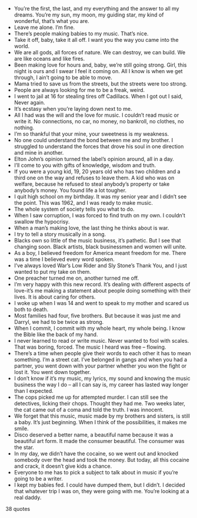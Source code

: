  - You’re the first, the last, and my everything and the answer to all my dreams. You’re my sun, my moon, my guiding star, my kind of wonderful, that’s what you are.
 - Leave me alone. I’m fine.
 - There’s people making babies to my music. That’s nice.
 - Take it off, baby, take it all off. I want you the way you came into the world.
 - We are all gods, all forces of nature. We can destroy, we can build. We are like oceans and like fires.
 - Been making love for hours and, baby, we’re still going strong. Girl, this night is ours and I swear I feel it coming on. All I know is when we get through, I ain’t going to be able to move.
 - Mama tried to save us from the streets, but the streets were too strong.
 - People are always looking for me to be a freak, weird.
 - I went to jail at 16 for stealing tires off Cadillacs. When I got out I said, Never again.
 - It’s ecstasy when you’re laying down next to me.
 - All I had was the will and the love for music. I couldn’t read music or write it. No connections, no car, no money, no bankroll, no clothes, no nothing.
 - I’m so thankful that your mine, your sweetness is my weakness.
 - No one could understand the bond between me and my brother. I struggled to understand the forces that drove his soul in one direction and mine in another.
 - Elton John’s opinion turned the label’s opinion around, all in a day.
 - I’ll come to you with gifts of knowledge, wisdom and truth.
 - If you were a young kid, 19, 20 years old who has two children and a third one on the way and refuses to leave them. A kid who was on welfare, because he refused to steal anybody’s property or take anybody’s money. You found life a lot tougher.
 - I quit high school on my birthday. It was my senior year and I didn’t see the point. This was 1962, and I was ready to make music.
 - The whole system of society tells you what to do.
 - When I saw corruption, I was forced to find truth on my own. I couldn’t swallow the hypocrisy.
 - When a man’s making love, the last thing he thinks about is war.
 - I try to tell a story musically in a song.
 - Blacks own so little of the music business, it’s pathetic. But I see that changing soon. Black artists, black businessmen and women will unite.
 - As a boy, I believed freedom for America meant freedom for me. There was a time I believed every word spoken.
 - I’ve always loved War’s Low Rider and Sly Stone’s Thank You, and I just wanted to put my take on them.
 - One preacher turned me on, another turned me off.
 - I’m very happy with this new record. It’s dealing with different aspects of love-it’s me making a statement about people doing something with their lives. It is about caring for others.
 - I woke up when I was 14 and went to speak to my mother and scared us both to death.
 - Most families had four, five brothers. But because it was just me and Darryl, we had to be twice as strong.
 - When I commit, I commit with my whole heart, my whole being. I know the Bible like the back of my hand.
 - I never learned to read or write music. Never wanted to fool with scales. That was boring, forced. The music I heard was free – flowing.
 - There’s a time when people give their words to each other it has to mean something. I’m a street cat. I’ve belonged in gangs and when you had a partner, you went down with your partner whether you won the fight or lost it. You went down together.
 - I don’t know if it’s my music, my lyrics, my sound and knowing the music business the way I do – all I can say is, my career has lasted way longer than I expected.
 - The cops picked me up for attempted murder. I can still see the detectives, licking their chops. Thought they had me. Two weeks later, the cat came out of a coma and told the truth. I was innocent.
 - We forget that this music, music made by my brothers and sisters, is still a baby. It’s just beginning. When I think of the possibilities, it makes me smile.
 - Disco deserved a better name, a beautiful name because it was a beautiful art form. It made the consumer beautiful. The consumer was the star.
 - In my day, we didn’t have the cocaine, so we went out and knocked somebody over the head and took the money. But today, all this cocaine and crack, it doesn’t give kids a chance.
 - Everyone to me has to pick a subject to talk about in music if you’re going to be a writer.
 - I kept my babies fed. I could have dumped them, but I didn’t. I decided that whatever trip I was on, they were going with me. You’re looking at a real daddy.

38 quotes